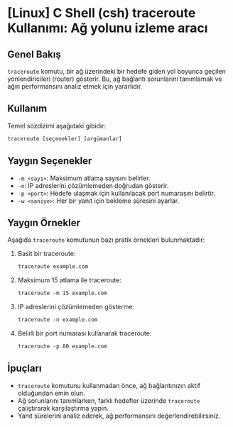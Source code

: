 # [Linux] C Shell (csh) traceroute Kullanımı: Ağ yolunu izleme aracı

## Genel Bakış
`traceroute` komutu, bir ağ üzerindeki bir hedefe giden yol boyunca geçilen yönlendiricileri (router) gösterir. Bu, ağ bağlantı sorunlarını tanımlamak ve ağın performansını analiz etmek için yararlıdır.

## Kullanım
Temel sözdizimi aşağıdaki gibidir:

```csh
traceroute [seçenekler] [argümanlar]
```

## Yaygın Seçenekler
- `-m <sayı>`: Maksimum atlama sayısını belirler.
- `-n`: IP adreslerini çözümlemeden doğrudan gösterir.
- `-p <port>`: Hedefe ulaşmak için kullanılacak port numarasını belirtir.
- `-w <saniye>`: Her bir yanıt için bekleme süresini ayarlar.

## Yaygın Örnekler
Aşağıda `traceroute` komutunun bazı pratik örnekleri bulunmaktadır:

1. Basit bir traceroute:
   ```csh
   traceroute example.com
   ```

2. Maksimum 15 atlama ile traceroute:
   ```csh
   traceroute -m 15 example.com
   ```

3. IP adreslerini çözümlemeden gösterme:
   ```csh
   traceroute -n example.com
   ```

4. Belirli bir port numarası kullanarak traceroute:
   ```csh
   traceroute -p 80 example.com
   ```

## İpuçları
- `traceroute` komutunu kullanmadan önce, ağ bağlantınızın aktif olduğundan emin olun.
- Ağ sorunlarını tanımlarken, farklı hedefler üzerinde `traceroute` çalıştırarak karşılaştırma yapın.
- Yanıt sürelerini analiz ederek, ağ performansını değerlendirebilirsiniz.